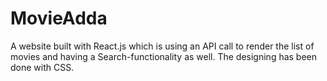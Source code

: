 # MovieAdda
A website built with React.js which is using an API call to render the list of movies and having a Search-functionality as well. The designing has been done with CSS.
